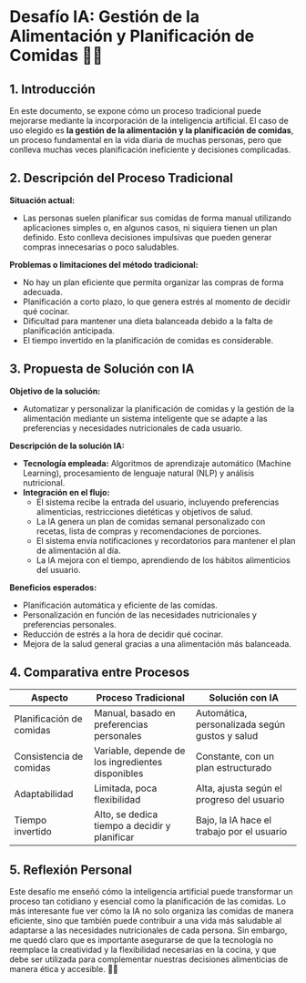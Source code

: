 # Desafío IA: Gestión de la Alimentación y Planificación de Comidas 🥗🍴

## 1. Introducción
En este documento, se expone cómo un proceso tradicional puede mejorarse mediante la incorporación de la inteligencia artificial. El caso de uso elegido es **la gestión de la alimentación y la planificación de comidas**, un proceso fundamental en la vida diaria de muchas personas, pero que conlleva muchas veces planificación ineficiente y decisiones complicadas.

## 2. Descripción del Proceso Tradicional
**Situación actual:**  
- Las personas suelen planificar sus comidas de forma manual utilizando aplicaciones simples o, en algunos casos, ni siquiera tienen un plan definido. Esto conlleva decisiones impulsivas que pueden generar compras innecesarias o poco saludables.

**Problemas o limitaciones del método tradicional:**  
- No hay un plan eficiente que permita organizar las compras de forma adecuada.  
- Planificación a corto plazo, lo que genera estrés al momento de decidir qué cocinar.  
- Dificultad para mantener una dieta balanceada debido a la falta de planificación anticipada.  
- El tiempo invertido en la planificación de comidas es considerable.

## 3. Propuesta de Solución con IA
**Objetivo de la solución:**  
- Automatizar y personalizar la planificación de comidas y la gestión de la alimentación mediante un sistema inteligente que se adapte a las preferencias y necesidades nutricionales de cada usuario.

**Descripción de la solución IA:**  
- **Tecnología empleada:** Algoritmos de aprendizaje automático (Machine Learning), procesamiento de lenguaje natural (NLP) y análisis nutricional.  
- **Integración en el flujo:**
  - El sistema recibe la entrada del usuario, incluyendo preferencias alimenticias, restricciones dietéticas y objetivos de salud.
  - La IA genera un plan de comidas semanal personalizado con recetas, lista de compras y recomendaciones de porciones.
  - El sistema envía notificaciones y recordatorios para mantener el plan de alimentación al día.
  - La IA mejora con el tiempo, aprendiendo de los hábitos alimenticios del usuario.

**Beneficios esperados:**  
- Planificación automática y eficiente de las comidas.  
- Personalización en función de las necesidades nutricionales y preferencias personales.  
- Reducción de estrés a la hora de decidir qué cocinar.  
- Mejora de la salud general gracias a una alimentación más balanceada.

## 4. Comparativa entre Procesos

| Aspecto                    | Proceso Tradicional                 | Solución con IA                          |
|----------------------------|-------------------------------------|------------------------------------------|
| Planificación de comidas   | Manual, basado en preferencias personales | Automática, personalizada según gustos y salud |
| Consistencia de comidas    | Variable, depende de los ingredientes disponibles | Constante, con un plan estructurado  |
| Adaptabilidad              | Limitada, poca flexibilidad         | Alta, ajusta según el progreso del usuario |
| Tiempo invertido           | Alto, se dedica tiempo a decidir y planificar | Bajo, la IA hace el trabajo por el usuario |

## 5. Reflexión Personal

Este desafío me enseñó cómo la inteligencia artificial puede transformar un proceso tan cotidiano y esencial como la planificación de las comidas. Lo más interesante fue ver cómo la IA no solo organiza las comidas de manera eficiente, sino que también puede contribuir a una vida más saludable al adaptarse a las necesidades nutricionales de cada persona. Sin embargo, me quedó claro que es importante asegurarse de que la tecnología no reemplace la creatividad y la flexibilidad necesarias en la cocina, y que debe ser utilizada para complementar nuestras decisiones alimenticias de manera ética y accesible. 🥑💚

